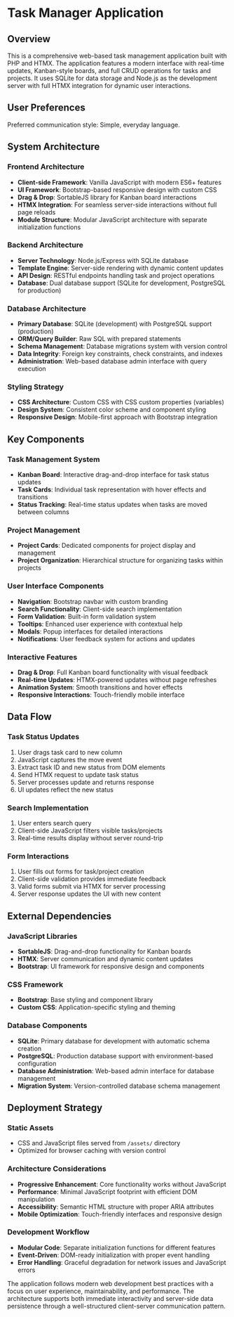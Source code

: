 # Task Manager Application

## Overview

This is a comprehensive web-based task management application built with PHP and HTMX. The application features a modern interface with real-time updates, Kanban-style boards, and full CRUD operations for tasks and projects. It uses SQLite for data storage and Node.js as the development server with full HTMX integration for dynamic user interactions.

## User Preferences

Preferred communication style: Simple, everyday language.

## System Architecture

### Frontend Architecture
- **Client-side Framework**: Vanilla JavaScript with modern ES6+ features
- **UI Framework**: Bootstrap-based responsive design with custom CSS
- **Drag & Drop**: SortableJS library for Kanban board interactions
- **HTMX Integration**: For seamless server-side interactions without full page reloads
- **Module Structure**: Modular JavaScript architecture with separate initialization functions

### Backend Architecture
- **Server Technology**: Node.js/Express with SQLite database
- **Template Engine**: Server-side rendering with dynamic content updates
- **API Design**: RESTful endpoints handling task and project operations
- **Database**: Dual database support (SQLite for development, PostgreSQL for production)

### Database Architecture
- **Primary Database**: SQLite (development) with PostgreSQL support (production)
- **ORM/Query Builder**: Raw SQL with prepared statements
- **Schema Management**: Database migrations system with version control
- **Data Integrity**: Foreign key constraints, check constraints, and indexes
- **Administration**: Web-based database admin interface with query execution

### Styling Strategy
- **CSS Architecture**: Custom CSS with CSS custom properties (variables)
- **Design System**: Consistent color scheme and component styling
- **Responsive Design**: Mobile-first approach with Bootstrap integration

## Key Components

### Task Management System
- **Kanban Board**: Interactive drag-and-drop interface for task status updates
- **Task Cards**: Individual task representation with hover effects and transitions
- **Status Tracking**: Real-time status updates when tasks are moved between columns

### Project Management
- **Project Cards**: Dedicated components for project display and management
- **Project Organization**: Hierarchical structure for organizing tasks within projects

### User Interface Components
- **Navigation**: Bootstrap navbar with custom branding
- **Search Functionality**: Client-side search implementation
- **Form Validation**: Built-in form validation system
- **Tooltips**: Enhanced user experience with contextual help
- **Modals**: Popup interfaces for detailed interactions
- **Notifications**: User feedback system for actions and updates

### Interactive Features
- **Drag & Drop**: Full Kanban board functionality with visual feedback
- **Real-time Updates**: HTMX-powered updates without page refreshes
- **Animation System**: Smooth transitions and hover effects
- **Responsive Interactions**: Touch-friendly mobile interface

## Data Flow

### Task Status Updates
1. User drags task card to new column
2. JavaScript captures the move event
3. Extract task ID and new status from DOM elements
4. Send HTMX request to update task status
5. Server processes update and returns response
6. UI updates reflect the new status

### Search Implementation
1. User enters search query
2. Client-side JavaScript filters visible tasks/projects
3. Real-time results display without server round-trip

### Form Interactions
1. User fills out forms for task/project creation
2. Client-side validation provides immediate feedback
3. Valid forms submit via HTMX for server processing
4. Server response updates the UI with new content

## External Dependencies

### JavaScript Libraries
- **SortableJS**: Drag-and-drop functionality for Kanban boards
- **HTMX**: Server communication and dynamic content updates
- **Bootstrap**: UI framework for responsive design and components

### CSS Framework
- **Bootstrap**: Base styling and component library
- **Custom CSS**: Application-specific styling and theming

### Database Components
- **SQLite**: Primary database for development with automatic schema creation
- **PostgreSQL**: Production database support with environment-based configuration
- **Database Administration**: Web-based admin interface for database management
- **Migration System**: Version-controlled database schema management

## Deployment Strategy

### Static Assets
- CSS and JavaScript files served from `/assets/` directory
- Optimized for browser caching with version control

### Architecture Considerations
- **Progressive Enhancement**: Core functionality works without JavaScript
- **Performance**: Minimal JavaScript footprint with efficient DOM manipulation
- **Accessibility**: Semantic HTML structure with proper ARIA attributes
- **Mobile Optimization**: Touch-friendly interfaces and responsive design

### Development Workflow
- **Modular Code**: Separate initialization functions for different features
- **Event-Driven**: DOM-ready initialization with proper event handling
- **Error Handling**: Graceful degradation for network issues and JavaScript errors

The application follows modern web development best practices with a focus on user experience, maintainability, and performance. The architecture supports both immediate interactivity and server-side data persistence through a well-structured client-server communication pattern.